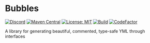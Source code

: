 # Bubbles

[![Discord](https://discord.com/api/guilds/939962855476846614/widget.png)](https://discord.gg/pEGGF785zp)
[![Maven Central](https://img.shields.io/maven-metadata/v/https/repo1.maven.org/maven2/io/github/revxrsal/bubbles/maven-metadata.xml.svg?label=maven%20central&colorB=brightgreen)](https://search.maven.org/artifact/io.github.revxrsal/bubbles)
[![License: MIT](https://img.shields.io/badge/License-MIT-yellow.svg)](https://opensource.org/licenses/MIT)
[![Build](https://github.com/Revxrsal/Bubbles/actions/workflows/gradle.yml/badge.svg)](https://github.com/Revxrsal/Bubbles/actions/workflows/gradle.yml)
[![CodeFactor](https://www.codefactor.io/repository/github/revxrsal/bubbles/badge)](https://www.codefactor.io/repository/github/revxrsal/bubbles)

A library for generating beautiful, commented, type-safe YML through interfaces